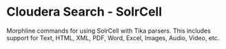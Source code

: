 # Cloudera Search - SolrCell

Morphline commands for using SolrCell with Tika parsers. This includes support for Text, HTML, 
XML, PDF, Word, Excel, Images, Audio, Video, etc. 
